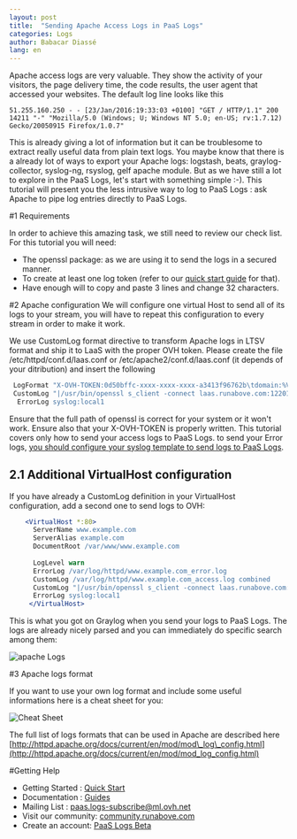 ```yaml
---
layout: post
title:  "Sending Apache Access Logs in PaaS Logs"
categories: Logs
author: Babacar Diassé
lang: en
---
```



Apache access logs are very valuable. They show the activity of your visitors, the page delivery time, the code results, the user agent that accessed your websites.
The default log line looks like this

```
51.255.160.250 - - [23/Jan/2016:19:33:03 +0100] "GET / HTTP/1.1" 200 14211 "-" "Mozilla/5.0 (Windows; U; Windows NT 5.0; en-US; rv:1.7.12) Gecko/20050915 Firefox/1.0.7"
```

This is already giving a lot of information but it can be troublesome to extract really useful data from plain text logs.
You maybe know that there is a already lot of ways to export your Apache logs: logstash, beats, graylog-collector, syslog-ng, rsyslog, gelf apache module. But as we have still a lot to explore in the PaaS Logs, let's start with something simple :-).
This tutorial will present you the less intrusive way to log to PaaS Logs : ask Apache to pipe log entries directly to PaaS Logs.

#1 Requirements 

In order to achieve this amazing task, we still need to review our check list. For this tutorial you will need:
  
  - The openssl package: as we are using it to send the logs in a secured manner.
  - To create at least one log token (refer to our [quick start guide](/kb/en/logs/quick-start.html) for that).
  - Have enough will to copy and paste 3 lines and change 32 characters.

#2 Apache configuration
We will configure one virtual Host to send all of its logs to your stream, you will have to repeat this configuration to every stream in order to make it work. 

We use CustomLog format directive to transform Apache logs in LTSV format and ship it to LaaS with the proper OVH token.
Please create the file /etc/httpd/conf.d/laas.conf or /etc/apache2/conf.d/laas.conf (it depends of your ditribution) and insert the following

```apache
 LogFormat "X-OVH-TOKEN:0d50bffc-xxxx-xxxx-xxxx-a3413f96762b\tdomain:%V\thost:%h\tserver:%A\tident:%l\tuser:%u\ttime:%{{"{%"}}d/%b/%Y:%H:%M:%S%z}t\tmethod:%m\tpath:%U%q\tprotocol:%H\tstatus_int:%>s\tsize_int:%b\treferer:%{Referer}i\tagent:%{User-Agent}i\tresponse_time_int:%D\tcookie:%{cookie}i\tset_cookie:%{Set-Cookie}o\tmessage:%h %l %u %t \"%r\" %>s %b\n" combined_ltsv 
 CustomLog "|/usr/bin/openssl s_client -connect laas.runabove.com:12201" combined_ltsv
  ErrorLog syslog:local1
```

Ensure that the full path of openssl is correct for your system or it won't work.
Ensure also that your X-OVH-TOKEN is properly written.
This tutorial covers only how to send your access logs to PaaS Logs. to send your Error logs, [you should configure your syslog template to send logs to PaaS Logs](kb/en/logs/how-to-log-your-linux.html).

## 2.1 Additional VirtualHost configuration
If you have already a CustomLog definition in your VirtualHost configuration, add a second one to send logs to OVH:

```apache
    <VirtualHost *:80>
      ServerName www.example.com
      ServerAlias example.com
      DocumentRoot /var/www/www.example.com
     
      LogLevel warn
      ErrorLog /var/log/httpd/www.example.com_error.log
      CustomLog /var/log/httpd/www.example.com_access.log combined
      CustomLog "|/usr/bin/openssl s_client -connect laas.runabove.com:12201" "X-OVH-TOKEN:0d50bffc-xxxx-xxxx-xxxx-a3413f96762b\tdomain:%V\thost:%h\tserver:%A\tident:%l\tuser:%u\ttime:%{{"{%"}}d/%b/%Y:%H:%M:%S %z}t\tmethod:%m\tpath:%U%q\tprotocol:%H\tstatus_int:%>s\tsize_int:%b\treferer:%{Referer}i\tagent:%{User-Agent}i\tresponse_time_int:%D\tcookie:%{cookie}i\tset_cookie:%{Set-Cookie}o\tmessage:%h %l %u %t \"%r\" %>s %b\n"
      ErrorLog syslog:local1
     </VirtualHost>
```

This is what you got on Graylog when you send your logs to PaaS Logs. The logs are already nicely parsed and you can immediately do specific search among them: 

![apache Logs](/kb/images/2016-02-25-apache-logs/apache-logs.png)

#3 Apache logs format

If you want to use your own log format and include some useful informations here is a cheat sheet for you: 

![Cheat Sheet](/kb/images/2016-02-25-apache-logs/cheatsheet.png)


The full list of logs formats that can be used in Apache are described here [http://httpd.apache.org/docs/current/en/mod/mod\_log\_config.html](http://httpd.apache.org/docs/current/en/mod/mod_log_config.html)


#Getting Help

- Getting Started : [Quick Start](/kb/en/logs/quick-start.html)
- Documentation : [Guides](/kb/en/logs)
- Mailing List : [paas.logs-subscribe@ml.ovh.net](mailto:paas.logs-subscribe@ml.ovh.net)
- Visit our community: [community.runabove.com](https://community.runabove.com)
- Create an account: [PaaS Logs Beta](https://cloud.runabove.com/signup/?launch=paas-logs)
